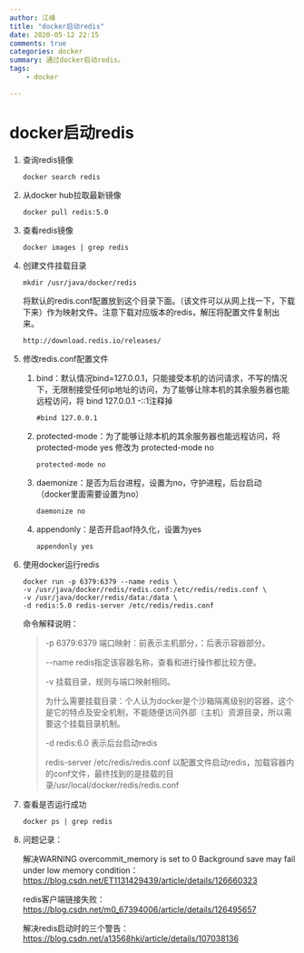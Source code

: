 ```yaml
---
author: 江峰
title: "docker启动redis"
date: 2020-05-12 22:15
comments: true
categories: docker
summary: 通过docker启动redis。
tags: 
	- docker

---
```


<meta name="referrer" content="no-referrer" />

# docker启动redis

1. 查询redis镜像

   ```
   docker search redis
   ```

2. 从docker hub拉取最新镜像

   ```
   docker pull redis:5.0
   ```

3. 查看redis镜像

   ```
   docker images | grep redis
   ```

4. 创建文件挂载目录

   ```
   mkdir /usr/java/docker/redis
   ```

   将默认的redis.conf配置放到这个目录下面。（该文件可以从网上找一下，下载下来）作为映射文件。注意下载对应版本的redis，解压将配置文件复制出来。

   ```
   http://download.redis.io/releases/
   ```

5. 修改redis.conf配置文件

   1. bind：默认情况bind=127.0.0.1，只能接受本机的访问请求，不写的情况下，无限制接受任何ip地址的访问，为了能够让除本机的其余服务器也能远程访问，将 bind 127.0.0.1 -::1注释掉

      ```
      #bind 127.0.0.1
      ```

   2. protected-mode：为了能够让除本机的其余服务器也能远程访问，将 protected-mode yes 修改为 protected-mode no

      ```
      protected-mode no
      ```

   3. daemonize：是否为后台进程，设置为no，守护进程，后台启动（docker里面需要设置为no）

      ```
      daemonize no
      ```

   4. appendonly：是否开启aof持久化，设置为yes

      ```
      appendonly yes
      ```

6. 使用docker运行redis

   ```
   docker run -p 6379:6379 --name redis \
   -v /usr/java/docker/redis/redis.conf:/etc/redis/redis.conf \
   -v /usr/java/docker/redis/data:/data \
   -d redis:5.0 redis-server /etc/redis/redis.conf
   ```
   
   命令解释说明：
   
   >-p 6379:6379 端口映射：前表示主机部分，：后表示容器部分。
   >
   >--name redis指定该容器名称，查看和进行操作都比较方便。
   >
   >-v 挂载目录，规则与端口映射相同。
   >
   >为什么需要挂载目录：个人认为docker是个沙箱隔离级别的容器，这个是它的特点及安全机制，不能随便访问外部（主机）资源目录，所以需要这个挂载目录机制。
   >
   >-d redis:6.0 表示后台启动redis
   >
   >redis-server /etc/redis/redis.conf  以配置文件启动redis，加载容器内的conf文件，最终找到的是挂载的目录/usr/local/docker/redis/redis.conf
   >
   
7. 查看是否运行成功

   ```
   docker ps | grep redis
   ```

8. 问题记录：

   解决WARNING overcommit_memory is set to 0 Background save may fail under low memory condition：https://blog.csdn.net/ET1131429439/article/details/126660323
   
   redis客户端链接失败：https://blog.csdn.net/m0_67394006/article/details/126495657
   
   解决redis启动时的三个警告：https://blog.csdn.net/a13568hki/article/details/107038136



